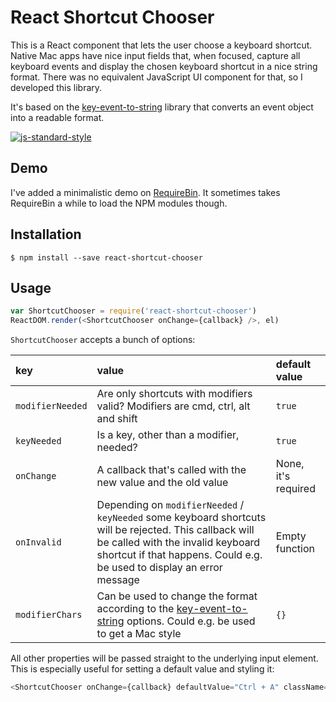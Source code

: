 # React Shortcut Chooser

This is a React component that lets the user choose a keyboard shortcut. Native Mac apps have nice input fields that, when focused, capture all keyboard events and display the chosen keyboard shortcut in a nice string format. There was no equivalent JavaScript UI component for that, so I developed this library.

It's based on the [key-event-to-string](https://github.com/florian/key-event-to-string/) library that converts an event object into a readable format.

[![js-standard-style](https://cdn.rawgit.com/feross/standard/master/badge.svg)](https://github.com/feross/standard)

## Demo

I've added a minimalistic demo on [RequireBin](http://requirebin.com/?gist=0a89b084af7a1e614202). It sometimes takes RequireBin a while to load the NPM modules though.

## Installation

```
$ npm install --save react-shortcut-chooser
```

## Usage

```js
var ShortcutChooser = require('react-shortcut-chooser')
ReactDOM.render(<ShortcutChooser onChange={callback} />, el)
```

`ShortcutChooser` accepts a bunch of options:

| key | value | default value |
|:--|:--|:--|
| `modifierNeeded` |  Are only shortcuts with modifiers valid? Modifiers are cmd, ctrl, alt and shift | `true` |
| `keyNeeded` |  Is a key, other than a modifier, needed? | `true` |
| `onChange` |  A callback that's called with the new value and the old value | None, it's required |
| `onInvalid` |  Depending on `modifierNeeded` / `keyNeeded` some keyboard shortcuts will be rejected. This callback will be called with the invalid keyboard shortcut if that happens. Could e.g. be used to display an error message | Empty function |
| `modifierChars` | Can be used to change the format according to the [key-event-to-string](https://github.com/florian/key-event-to-string#options) options. Could e.g. be used to get a Mac style | `{}`

All other properties will be passed straight to the underlying input element. This is especially useful for setting a default value and styling it:

```js
<ShortcutChooser onChange={callback} defaultValue="Ctrl + A" className="shortcutInput" />
```
